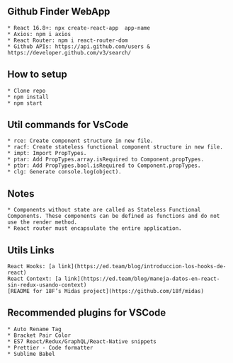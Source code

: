 ## Github Finder WebApp

    * React 16.8+: npx create-react-app  app-name
    * Axios: npm i axios
    * React Router: npm i react-router-dom
    * Github APIs: https://api.github.com/users & https://developer.github.com/v3/search/

## How to setup

    * Clone repo
    * npm install
    * npm start

## Util commands for VsCode

    * rce: Create component structure in new file.
    * racf: Create stateless functional component structure in new file.
    * impt: Import PropTypes.
    * ptar: Add PropTypes.array.isRequired to Component.propTypes.
    * ptbr: Add PropTypes.bool.isRequired to Component.propTypes.
    * clg: Generate console.log(object).

## Notes

    * Components without state are called as Stateless Functional Components. These components can be defined as functions and do not use the render method.
    * React router must encapsulate the entire application.

## Utils Links

    React Hooks: [a link](https://ed.team/blog/introduccion-los-hooks-de-react)
    React Context: [a link](https://ed.team/blog/maneja-datos-en-react-sin-redux-usando-context)
    [README for 18F’s Midas project](https://github.com/18f/midas)

## Recommended plugins for VSCode

    * Auto Rename Tag
    * Bracket Pair Color
    * ES7 React/Redux/GraphQL/React-Native snippets
    * Prettier - Code formatter
    * Sublime Babel
